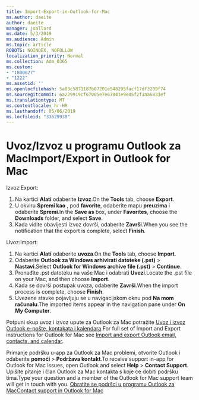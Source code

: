 ```yaml
---
title: Import-Export-in-Outlook-for-Mac
ms.author: daeite
author: daeite
manager: joallard
ms.date: 5/3/2019
ms.audience: Admin
ms.topic: article
ROBOTS: NOINDEX, NOFOLLOW
localization_priority: Normal
ms.collection: Adm_O365
ms.custom:
- "1800027"
- "1222"
ms.assetid: ''
ms.openlocfilehash: 5a03c5871187b07201e548295facf17df3209f74
ms.sourcegitcommit: 6a229919cf67005e7e67841e9e45f2f3aa6833ef
ms.translationtype: MT
ms.contentlocale: hr-HR
ms.lasthandoff: 05/06/2019
ms.locfileid: "33629938"
---
```

# <a name="importexport-in-outlook-for-mac"></a><span data-ttu-id="a77d7-102">Uvoz/Izvoz u programu Outlook za Mac</span><span class="sxs-lookup"><span data-stu-id="a77d7-102">Import/Export in Outlook for Mac</span></span> 

<span data-ttu-id="a77d7-103">Izvoz:</span><span class="sxs-lookup"><span data-stu-id="a77d7-103">Export:</span></span>
1. <span data-ttu-id="a77d7-104">Na kartici **Alati** odaberite **Izvoz**.</span><span class="sxs-lookup"><span data-stu-id="a77d7-104">On the **Tools** tab, choose **Export**.</span></span>
2. <span data-ttu-id="a77d7-105">U okviru **Spremi kao** , pod **favorite**, odaberite mapu **preuzima** i odaberite **Spremi**.</span><span class="sxs-lookup"><span data-stu-id="a77d7-105">In the **Save as** box, under **Favorites**, choose the **Downloads** folder, and select **Save**.</span></span>
3. <span data-ttu-id="a77d7-106">Kada vidite obavijesti izvoz dovrši, odaberite **Završi**.</span><span class="sxs-lookup"><span data-stu-id="a77d7-106">When you see the notification that the export is complete, select **Finish**.</span></span>

<span data-ttu-id="a77d7-107">Uvoz:</span><span class="sxs-lookup"><span data-stu-id="a77d7-107">Import:</span></span>
1. <span data-ttu-id="a77d7-108">Na kartici **Alati** odaberite **uvoza**.</span><span class="sxs-lookup"><span data-stu-id="a77d7-108">On the **Tools** tab, choose **Import**.</span></span>
2. <span data-ttu-id="a77d7-109">Odaberite **Outlook za Windows arhivirati datoteke (.pst)** > **Nastavi**.</span><span class="sxs-lookup"><span data-stu-id="a77d7-109">Select **Outlook for Windows archive file (.pst)** > **Continue**.</span></span>
3. <span data-ttu-id="a77d7-110">Pronađite .pst datoteku na vaše Mac i odabrati **Uvezi**.</span><span class="sxs-lookup"><span data-stu-id="a77d7-110">Locate the .pst file on your Mac, and then choose **Import**.</span></span>
4. <span data-ttu-id="a77d7-111">Kada se dovrši postupak uvoza, odaberite **Završi**.</span><span class="sxs-lookup"><span data-stu-id="a77d7-111">When the import process is complete, choose **Finish**.</span></span>
5. <span data-ttu-id="a77d7-112">Uvezene stavke pojavljuju se u navigacijskom oknu pod **Na mom računalu**.</span><span class="sxs-lookup"><span data-stu-id="a77d7-112">The imported items appear in the navigation pane under **On My Computer**.</span></span>

<span data-ttu-id="a77d7-113">Potpuni skup uvoz i izvoz upute za Outlook za Mac potražite [Uvoz i izvoz Outlook e-pošte, kontakata i kalendara](https://support.office.com/article/92577192-3881-4502-b79d-c3bbada6c8ef#ID0EAACAAA=Mac).</span><span class="sxs-lookup"><span data-stu-id="a77d7-113">For full set of Import and Export instructions for Outlook for Mac see [Import and export Outlook email, contacts, and calendar](https://support.office.com/article/92577192-3881-4502-b79d-c3bbada6c8ef#ID0EAACAAA=Mac).</span></span> 

<span data-ttu-id="a77d7-114">Primanje podršku u-app za Outlook za Mac problemi, otvorite Outlook i odaberite **pomoći** > **Podržava kontakt**.</span><span class="sxs-lookup"><span data-stu-id="a77d7-114">To receive support in-app for Outlook for Mac issues, open Outlook and select **Help** > **Contact Support**.</span></span> <span data-ttu-id="a77d7-115">Upišite pitanje i član Outlook za Mac kontakta s koje će dobiti podršku tima.</span><span class="sxs-lookup"><span data-stu-id="a77d7-115">Type your question and a member of the Outlook for Mac support team will get in touch with you.</span></span> [<span data-ttu-id="a77d7-116">Obratite se podršci u programu Outlook za Mac</span><span class="sxs-lookup"><span data-stu-id="a77d7-116">Contact support in Outlook for Mac</span></span>](https://go.microsoft.com/fwlink/?linkid=2002400&clcid=0x409)
